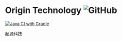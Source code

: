 # Origin Technology ![GitHub](https://img.shields.io/github/license/Gugugu-Studio/Origin-Technology)

[![Java CI with Gradle](https://github.com/squid233/Origin-Technology/actions/workflows/gradle.yml/badge.svg?branch=main&event=push)](https://github.com/squid233/Origin-Technology/actions/workflows/gradle.yml)

起源科技
